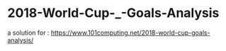 # 2018-World-Cup-_-Goals-Analysis
a solution for : https://www.101computing.net/2018-world-cup-goals-analysis/
